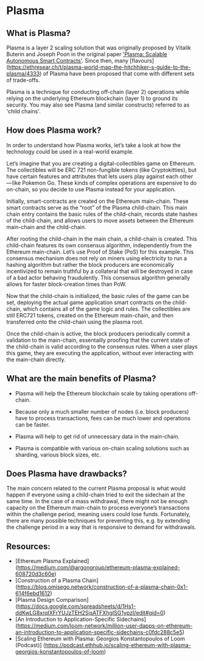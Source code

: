 # Plasma

## What is Plasma?

Plasma is a layer 2 scaling solution that was originally proposed by Vitalik Buterin and Joseph Poon in the original paper ['Plasma: Scalable Autonomous Smart Contracts'](https://plasma.io/plasma.pdf). Since then, many [flavours] (https://ethresear.ch/t/plasma-world-map-the-hitchhiker-s-guide-to-the-plasma/4333) of Plasma have been proposed that come with different sets of trade-offs.

Plasma is a technique for conducting off-chain (layer 2) operations while relying on the underlying Ethereum blockchain (layer 1) to ground its security. You may also see Plasma (and similar constructs) referred to as 'child chains'.

## How does Plasma work?
In order to understand how Plasma works, let’s take a look at how the technology could be used in a real-world example.

Let’s imagine that you are creating a digital-collectibles game on Ethereum. The collectibles will be ERC 721 non-fungible tokens (like Cryptokitties), but have certain features and attributes that lets users play against each other — like Pokemon Go. These kinds of complex operations are expensive to do on-chain, so you decide to use Plasma instead for your application.

Initially, smart-contracts are created on the Ethereum main-chain. These smart contracts serve as the “root” of the Plasma child-chain. This main chain entry contains the basic rules of the child-chain, records state hashes of the child-chain, and allows users to move assets between the Ethereum main-chain and the child-chain.

After rooting the child-chain in the main chain, a child-chain is created. This child-chain features its own consensus algorithm, independently from the Ethereum main-chain. Let’s use Proof of Stake (PoS) for this example. This consensus mechanism does not rely on miners using electricity to run a hashing algorithm but rather the block producers are economically incentivized to remain truthful by a collateral that will be destroyed in case of a bad actor behaving fraudulently. This consensus algorithm generally allows for faster block-creation times than PoW.

Now that the child-chain is initialized, the basic rules of the game can be set, deploying the actual game application smart contracts on the child-chain, which contains all of the game logic and rules. The collectibles are still ERC721 tokens, created on the Ethereum main-chain, and then transferred onto the child-chain using the plasma root.

Once the child-chain is active, the block producers periodically commit a validation to the main-chain, essentailly proofing that the current state of the child-chain is valid according to the consensus rules. When a user plays this game, they are executing the application, without ever interacting with the main-chain directly.

## What are the main benefits of Plasma?

* Plasma will help the Ethereum blockchain scale by taking operations off-chain.

* Because only a much smaller number of nodes (i.e. block producers) have to process transactions, fees can be much lower and operations can be faster.

* Plasma will help to get rid of unnecessary data in the main-chain.

* Plasma is compatible with various on-chain scaling solutions such as sharding, various block sizes, etc.

## Does Plasma have drawbacks?

The main concern related to the current Plasma proposal is what would happen if everyone using a child-chain tried to exit the sidechain at the same time. In the case of a mass withdrawal, there might not be enough capacity on the Ethereum main-chain to process everyone’s transactions within the challenge period, meaning users could lose funds. Fortunately, there are many possible techniques for preventing this, e.g. by extending the challenge period in a way that is responsive to demand for withdrawals.

## Resources: 
* [Ethereum Plasma Explained] (https://medium.com/@argongroup/ethereum-plasma-explained-608720d3c60e)
* [Construction of a Plasma Chain] (https://blog.omisego.network/construction-of-a-plasma-chain-0x1-614f6ebd1612)
* [Plasma Design Comparison] (https://docs.google.com/spreadsheets/d/1Hs1-ddKwLG8xrqIXFrYUJzTEH2SjsATFXhgISG1ypzI/edit#gid=0)
* [An Introduction to Application-Specific Sidechains] (https://medium.com/loom-network/million-user-dapps-on-ethereum-an-introduction-to-application-specific-sidechains-c0fdc288c5e5)
* [Scaling Ethereum with Plasma: Georgios Konstantopoulos of Loom (Podcast)] (https://podcast.ethhub.io/scaling-ethereum-with-plasma-georgios-konstantopoulos-of-loom)
